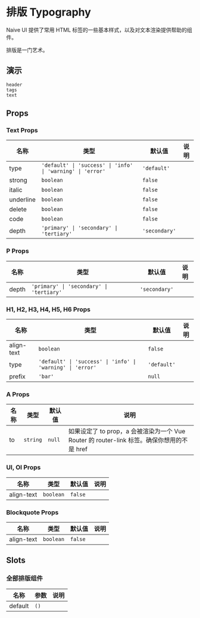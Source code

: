 # 排版 Typography

Naive UI 提供了常用 HTML 标签的一些基本样式，以及对文本渲染提供帮助的组件。

排版是一门艺术。

## 演示
```demo
header
tags
text
```

## Props
### Text Props
|名称|类型|默认值|说明|
|-|-|-|-|
|type|`'default' \| 'success' \| 'info' \| 'warning' \| 'error'`|`'default'`||
|strong|`boolean`|`false`||
|italic|`boolean`|`false`||
|underline|`boolean`|`false`||
|delete|`boolean`|`false`||
|code|`boolean`|`false`||
|depth|`'primary' \| 'secondary' \| 'tertiary'`|`'secondary'`||

### P Props
|名称|类型|默认值|说明|
|-|-|-|-|
|depth|`'primary' \| 'secondary' \| 'tertiary'`|`'secondary'`||

### H1, H2, H3, H4, H5, H6 Props
|名称|类型|默认值|说明|
|-|-|-|-|
|align-text|`boolean`|`false`||
|type|`'default' \| 'success' \| 'info' \| 'warning' \| 'error'`|`'default'`||
|prefix|`'bar'`|`null`||

### A Props
|名称|类型|默认值|说明|
|-|-|-|-|
|to|`string`|`null`|如果设定了 to prop，a 会被渲染为一个 Vue Router 的 router-link 标签。确保你想用的不是 href|

### Ul, Ol Props
|名称|类型|默认值|说明|
|-|-|-|-|
|align-text|`boolean`|`false`||

### Blockquote Props
|名称|类型|默认值|说明|
|-|-|-|-|
|align-text|`boolean`|`false`||

## Slots
### 全部排版组件
|名称|参数|说明|
|-|-|-|
|default|`()`||
